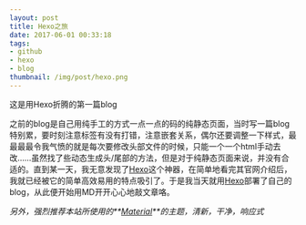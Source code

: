 ```yaml
---
layout: post
title: Hexo之旅
date: 2017-06-01 00:33:18
tags:
- github
- hexo
- blog
thumbnail: /img/post/hexo.png
---
```

这是用Hexo折腾的第一篇blog

之前的blog是自己用纯手工的方式一点一点的码的纯静态页面，当时写一篇blog特别累，要时刻注意标签有没有打错，注意嵌套关系，偶尔还要调整一下样式，最最最最令我气愤的就是每次要修改头部文件的时候，只能一个一个html手动去改……虽然找了些动态生成头/尾部的方法，但是对于纯静态页面来说，并没有合适的。直到某一天，我无意发现了[Hexo](https://hexo.io/)这个神器，在简单地看完其官网介绍后，我就已经被它的简单高效易用的特点吸引了。于是我当天就用[Hexo](https://hexo.io/)部署了自己的blog，从此便开始用MD开开心心地敲文章咯。

_另外，强烈推荐本站所使用的**[Material](https://material.viosey.com/)**的主题，清新，干净，响应式_

